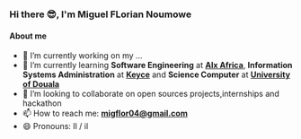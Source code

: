 ### Hi there &#x1F60E;, I'm Miguel FLorian Noumowe


#### About me
- 🔭 I’m currently working on my ...
- 🌱 I’m currently learning **Software Engineering** at [**Alx Africa**](https://www.alxafrica.com/), **Information Systems Administration** at [**Keyce**](https://keyce.fr/ecole-keyce/open-it/) and **Science Computer** at [**University of Douala**](https://www.univ-douala.cm/) 
- 👯 I’m looking to collaborate on open sources projects,internships and hackathon
- 📫 How to reach me: **migflor04@gmail.com**
- 😄 Pronouns: Il / il

<!--Here are some ideas to get you started:
- 🔭 I’m currently working on my website
- 🌱 I’m currently learning Software Engineering at Alx Africa,Information Systems Administration At Keyce and Science Computer at University of Douala 
- 👯 I’m looking to collaborate on open sources projects,internships and hackathon
- 🤔 I’m looking for help with ...
- 💬 Ask me about : ..
- 📫 How to reach me: migflor04@gmail.com
- 😄 Pronouns: Il / il
- ⚡ Fun fact: ...
- -->
